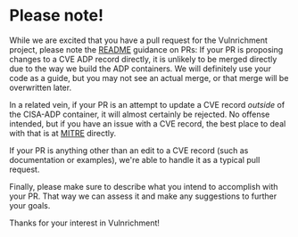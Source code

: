 # Please note!

While we are excited that you have a pull request for the Vulnrichment project, please note
the [README](https://github.com/cisagov/vulnrichment?tab=readme-ov-file#issues-and-pull-requests)
guidance on PRs: If your PR is proposing changes to a CVE ADP record directly, it is unlikely to
be merged directly due to the way we build the ADP containers. We will definitely use your code
as a guide, but you may not see an actual merge, or that merge will be overwritten later.

In a related vein, if your PR is an attempt to update a CVE record *outside* of the CISA-ADP
container, it will almost certainly be rejected. No offense intended, but if you have an
issue with a CVE record, the best place to deal with that is at [MITRE](https://cveform.mitre.org)
directly.

If your PR is anything other than an edit to a CVE record (such as documentation or examples),
we're able to handle it as a typical pull request.

Finally, please make sure to describe what you intend to accomplish with your PR. That way
we can assess it and make any suggestions to further your goals.

Thanks for your interest in Vulnrichment!
